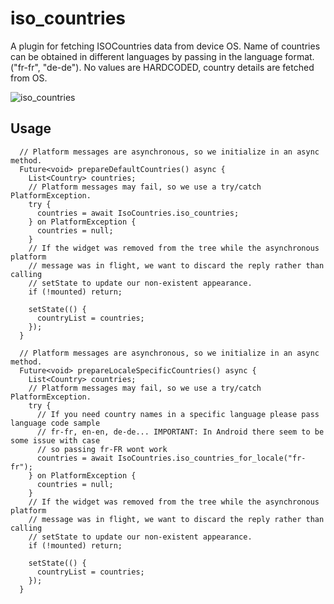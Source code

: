# iso_countries

A plugin for fetching ISOCountries data from device OS. Name of countries can be
obtained in different languages by passing in the language format. ("fr-fr", "de-de").
No values are HARDCODED, country details are fetched from OS.


![iso_countries](https://user-images.githubusercontent.com/6782228/69907084-a58ea080-13ce-11ea-957b-9068a49a6e19.gif)

## Usage

```
  // Platform messages are asynchronous, so we initialize in an async method.
  Future<void> prepareDefaultCountries() async {
    List<Country> countries;
    // Platform messages may fail, so we use a try/catch PlatformException.
    try {
      countries = await IsoCountries.iso_countries;
    } on PlatformException {
      countries = null;
    }
    // If the widget was removed from the tree while the asynchronous platform
    // message was in flight, we want to discard the reply rather than calling
    // setState to update our non-existent appearance.
    if (!mounted) return;

    setState(() {
      countryList = countries;
    });
  }

  // Platform messages are asynchronous, so we initialize in an async method.
  Future<void> prepareLocaleSpecificCountries() async {
    List<Country> countries;
    // Platform messages may fail, so we use a try/catch PlatformException.
    try {
      // If you need country names in a specific language please pass language code sample
      // fr-fr, en-en, de-de... IMPORTANT: In Android there seem to be some issue with case
      // so passing fr-FR wont work
      countries = await IsoCountries.iso_countries_for_locale("fr-fr");
    } on PlatformException {
      countries = null;
    }
    // If the widget was removed from the tree while the asynchronous platform
    // message was in flight, we want to discard the reply rather than calling
    // setState to update our non-existent appearance.
    if (!mounted) return;

    setState(() {
      countryList = countries;
    });
  }
  
  ```
  
